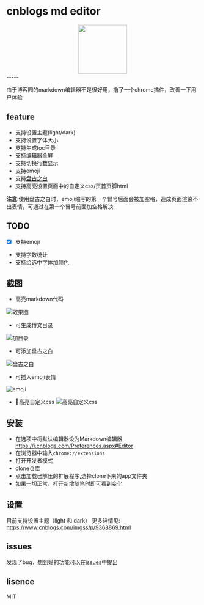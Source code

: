 # cnblogs md editor

<div align="center">
<img src="https://raw.githubusercontent.com/imgss/cnblogs-mdEditor/master/app/images/icon-128.png" style="width:128px;height:128px;">
</div>
-----

由于博客园的markdown编辑器不是很好用，撸了一个chrome插件，改善一下用户体验

## feature

- 支持设置主题(light/dark)
- 支持设置字体大小
- 支持生成toc目录
- 支持编辑器全屏
- 支持切换行数显示
- 支持emoji
- 支持[盘古之白](https://github.com/vinta/pangu.js)
- 支持高亮设置页面中的自定义css/页首页脚html

**注意**:使用盘古之白时，emoji缩写的第一个冒号后面会被加空格，造成页面渲染不出表情，可通过在第一个冒号前面加空格解决

## TODO

- [x] 支持emoji
- 支持字数统计
- 支持给选中字体加颜色

## 截图

- 高亮markdown代码

![效果图](https://raw.githubusercontent.com/imgss/cnblogs-mdEditor/master/images/mdeditor.png)

- 可生成博文目录

![加目录](https://raw.githubusercontent.com/imgss/cnblogs-mdEditor/master/images/shatter1.gif)

- 可添加盘古之白

![盘古之白](https://raw.githubusercontent.com/imgss/cnblogs-mdEditor/master/images/shatter2.gif)

- 可插入emoji表情

![emoji](https://raw.githubusercontent.com/imgss/cnblogs-mdEditor/master/images/emoji.png)

- 高亮自定义css
![高亮自定义css](https://raw.githubusercontent.com/imgss/cnblogs-mdEditor/master/images/css.png)

## 安装
- 在选项中将默认编辑器设为Markdown编辑器 https://i.cnblogs.com/Preferences.aspx#Editor
- 在浏览器中输入`chrome://extensions`
- 打开开发者模式
- clone仓库
- 点击加载已解压的扩展程序,选择clone下来的app文件夹
- 如果一切正常，打开新增随笔时即可看到变化

## 设置

目前支持设置主题（light 和 dark）
更多详情见: https://www.cnblogs.com/imgss/p/9368869.html

## issues

发现了bug，想到好的功能可以在[issues](https://github.com/imgss/cnblogs-mdEditor/issues)中提出

## lisence

MIT





